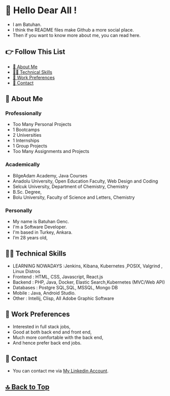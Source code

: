 # 🍄 Hello Dear All !

- I am Batuhan. 
- I think the README files make Github a more social place. 
- Then if you want to know more about me, you can read here.

## 👉 Follow This List

- [🍄 About Me](#-about-me)
- [👩‍💻 Technical Skills](#-technical-skills)
- [💼 Work Preferences](#-work-preferences)
- [💬 Contact](#-contact)

## 🍄 About Me 

### Professionally 

- Too Many Personal Projects 
- 1 Bootcamps
- 2 Universities 
- 1 Internships 
- 1 Group Projects 
- Too Many Assignments and Projects 

### Academically 
- BilgeAdam Academy, Java Courses
- Anadolu University, Open Education Faculty, Web Design and Coding
- Selcuk University, Department of Chemistry, Chemistry 
- B.Sc. Degree,
- Bolu University, Faculty of Science and Letters, Chemistry 

### Personally 

- My name is Batuhan Genc. 
- I'm a Software Developer. 
- I'm based in Turkey, Ankara. 
- I’m 28 years old, 

## 👩‍💻 Technical Skills 

- LEARNING NOWADAYS :Jenkins, Kibana, Kubernetes ,POSIX, Valgrind , Linux Distros
- Frontend : HTML, CSS, Javascript, React.js
- Backend : PHP, Java, Docker, Elastic Search,Kubernetes (MVC/Web API)
- Databases : Postgre SQL,SQL, MSSQL, Mongo DB
- Mobile : Java, Android Studio.
- Other : Intellij, Clisp, All Adobe Graphic Software

## 💼 Work Preferences 

- Interested in full stack jobs, 
- Good at both back end and front end, 
- Much more comfortable with the back end, 
- And hence prefer back end jobs. 

## 💬 Contact 

- You can contact me via [My Linkedin Account](https://linkedin.com/in/batuhandgenc). 

## [🔝 Back to Top](#-follow-this-list) 
